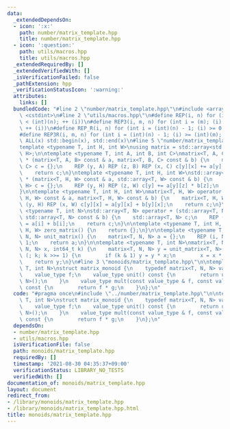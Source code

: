 ```yaml
---
data:
  _extendedDependsOn:
  - icon: ':x:'
    path: number/matrix_template.hpp
    title: number/matrix_template.hpp
  - icon: ':question:'
    path: utils/macros.hpp
    title: utils/macros.hpp
  _extendedRequiredBy: []
  _extendedVerifiedWith: []
  _isVerificationFailed: false
  _pathExtension: hpp
  _verificationStatusIcon: ':warning:'
  attributes:
    links: []
  bundledCode: "#line 2 \"number/matrix_template.hpp\"\n#include <array>\n#include\
    \ <cstdint>\n#line 2 \"utils/macros.hpp\"\n#define REP(i, n) for (int i = 0; (i)\
    \ < (int)(n); ++ (i))\n#define REP3(i, m, n) for (int i = (m); (i) < (int)(n);\
    \ ++ (i))\n#define REP_R(i, n) for (int i = (int)(n) - 1; (i) >= 0; -- (i))\n\
    #define REP3R(i, m, n) for (int i = (int)(n) - 1; (i) >= (int)(m); -- (i))\n#define\
    \ ALL(x) std::begin(x), std::end(x)\n#line 5 \"number/matrix_template.hpp\"\n\n\
    template <typename T, int H, int W>\nusing matrix = std::array<std::array<T, W>,\
    \ H>;\n\ntemplate <typename T, int A, int B, int C>\nmatrix<T, A, C> operator\
    \ * (matrix<T, A, B> const & a, matrix<T, B, C> const & b) {\n    matrix<T, A,\
    \ C> c = {};\n    REP (y, A) REP (z, B) REP (x, C) c[y][x] += a[y][z] * b[z][x];\n\
    \    return c;\n}\ntemplate <typename T, int H, int W>\nstd::array<T, H> operator\
    \ * (matrix<T, H, W> const & a, std::array<T, W> const & b) {\n    std::array<T,\
    \ H> c = {};\n    REP (y, H) REP (z, W) c[y] += a[y][z] * b[z];\n    return c;\n\
    }\n\ntemplate <typename T, int H, int W>\nmatrix<T, H, W> operator + (matrix<T,\
    \ H, W> const & a, matrix<T, H, W> const & b) {\n    matrix<T, H, W> c;\n    REP\
    \ (y, H) REP (x, W) c[y][x] = a[y][x] + b[y][x];\n    return c;\n}\n\ntemplate\
    \ <typename T, int N>\nstd::array<T, N> operator + (std::array<T, N> const & a,\
    \ std::array<T, N> const & b) {\n    std::array<T, N> c;\n    REP (i, N) c[i]\
    \ = a[i] + b[i];\n    return c;\n}\n\ntemplate <typename T, int H, int W>\nmatrix<T,\
    \ H, W> zero_matrix() {\n    return {};\n}\n\ntemplate <typename T, int N>\nmatrix<T,\
    \ N, N> unit_matrix() {\n    matrix<T, N, N> a = {};\n    REP (i, N) a[i][i] =\
    \ 1;\n    return a;\n}\n\ntemplate <typename T, int N>\nmatrix<T, N, N> matpow(matrix<T,\
    \ N, N> x, int64_t k) {\n    matrix<T, N, N> y = unit_matrix<T, N>();\n    for\
    \ (; k; k >>= 1) {\n        if (k & 1) y = y * x;\n        x = x * x;\n    }\n\
    \    return y;\n}\n#line 3 \"monoids/matrix_template.hpp\"\n\ntemplate <class\
    \ T, int N>\nstruct matrix_monoid {\n    typedef matrix<T, N, N> value_type;\n\
    \    value_type f;\n    value_type unit() const {\n        return unit_matrix<T,\
    \ N>();\n    }\n    value_type mult(const value_type & f, const value_type & g)\
    \ const {\n        return f * g;\n    }\n};\n"
  code: "#pragma once\n#include \"../number/matrix_template.hpp\"\n\ntemplate <class\
    \ T, int N>\nstruct matrix_monoid {\n    typedef matrix<T, N, N> value_type;\n\
    \    value_type f;\n    value_type unit() const {\n        return unit_matrix<T,\
    \ N>();\n    }\n    value_type mult(const value_type & f, const value_type & g)\
    \ const {\n        return f * g;\n    }\n};\n"
  dependsOn:
  - number/matrix_template.hpp
  - utils/macros.hpp
  isVerificationFile: false
  path: monoids/matrix_template.hpp
  requiredBy: []
  timestamp: '2021-08-30 04:35:37+09:00'
  verificationStatus: LIBRARY_NO_TESTS
  verifiedWith: []
documentation_of: monoids/matrix_template.hpp
layout: document
redirect_from:
- /library/monoids/matrix_template.hpp
- /library/monoids/matrix_template.hpp.html
title: monoids/matrix_template.hpp
---
```

